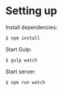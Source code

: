 # Setting up
Install dependencies:

```bash
$ npm install
```

Start Gulp:

```bash
$ gulp watch
```

Start server:

```bash
$ npm run watch
```
